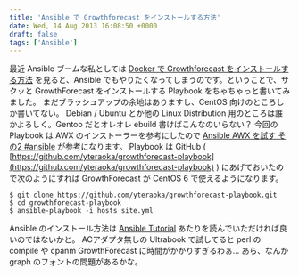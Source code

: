 ```yaml
---
title: 'Ansible で Growthforecast をインストールする方法'
date: Wed, 14 Aug 2013 16:08:50 +0000
draft: false
tags: ['Ansible']
---
```


最近 Ansible ブームな私としては [Docker で Growthforecast をインストールする方法](http://blog.64p.org/entry/2013/08/14/185519) を見ると、Ansible でもやりたくなってしまうのです。ということで、サクッと GrowthForecast をインストールする Playbook をちゃちゃっと書いてみました。 まだブラッシュアップの余地はありますし、CentOS 向けのところしか書いてない。 Debian / Ubuntu とか他の Linux Distribution 用のところは誰かよろしく。Gentoo だとオレオレ ebuild 書けばこんなのいらない？ 今回の Playbook は AWX のインストーラーを参考にしたので [Ansible AWX を試す その2 #ansible](/2013/08/ansible-awx-part2/) が参考になります。 Playbook は GitHub ( [https://github.com/yteraoka/growthforecast-playbook](https://github.com/yteraoka/growthforecast-playbook) ) にあげておいたので次のようにすれば GrowthForecast が CentOS 6 で使えるようになります。

```
$ git clone https://github.com/yteraoka/growthforecast-playbook.git
$ cd growthforecast-playbook
$ ansible-playbook -i hosts site.yml
```

Ansible のインストール方法は [Ansible Tutorial](http://yteraoka.github.io/ansible-tutorial/) あたりを読んでいただければ良いのではないかと。 ACアダプタ無しの Ultrabook で試してると perl の compile や cpanm GrowthForecast に時間がかかりすぎるわぁ... あら、なんか graph のフォントの問題があるかな。
